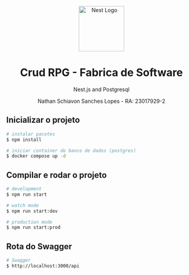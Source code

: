 <p align="center">
  <a href="http://nestjs.com/" target="blank"><img src="https://nestjs.com/img/logo-small.svg" width="120" alt="Nest Logo" /></a>
</p>

[circleci-image]: https://img.shields.io/circleci/build/github/nestjs/nest/master?token=abc123def456
[circleci-url]: https://circleci.com/gh/nestjs/nest

  <h1 align="center">Crud RPG - Fabrica de Software</h1>
  <p align="center">Nest.js and Postgresql</p>
  <p align="center">Nathan Schiavon Sanches Lopes - RA: 23017929-2</p>

## Inicializar o projeto

```bash
# instalar pacotes
$ npm install

# iniciar container do banco de dados (postgres)
$ docker compose up -d
```


## Compilar e rodar o projeto

```bash
# development
$ npm run start

# watch mode
$ npm run start:dev

# production mode
$ npm run start:prod
```

## Rota do Swagger

```bash
# Swagger
$ http://localhost:3000/api

```
